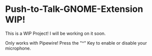 # Push-to-Talk-GNOME-Extension WIP!
This is a WIP Project!
I will be working on it soon.

Only works with Pipewire!
Press the "^" Key to enable or disable your microphone.
